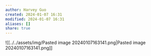 ```yaml
---
author: Harvey Guo
created: 2024-01-07 16:31
modified: 2024-01-07 16:31
aliases: []
share: true
---
```

![[../../assets/img/Pasted image 20240107163141.png|Pasted image 20240107163141.png]]
